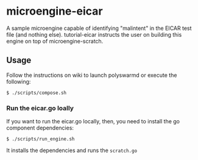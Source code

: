 # microengine-eicar

A sample microengine capable of identifying "malintent" in the EICAR test file (and nothing else).
tutorial-eicar instructs the user on building this engine on top of microengine-scratch.

## Usage


Follow the instructions on wiki to launch polyswarmd or execute the following:

```
$ ./scripts/compose.sh
```

### Run the eicar.go loally

If you want to run the eicar.go locally,
then, you need to install the go component dependencies:

```
$ ./scripts/run_engine.sh
```

It installs the dependencies and runs the `scratch.go`

